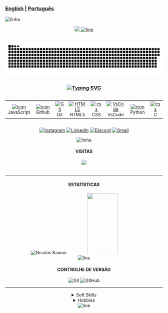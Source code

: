 <!--Tradutor-->
### [English](https://github.com/DevNicolask/DevNicolask/blob/main/README.md) | **[Portugu&ecirc;s](https://github.com/DevNicolask/DevNicolask/blob/main/README.md)**

<!-- LINHA -->
<img src="https://user-images.githubusercontent.com/73097560/115834477-dbab4500-a447-11eb-908a-139a6edaec5c.gif" alt = linha ><br>

<!-- APRESENTAÇÃO -->
<p align="center">
  <a href="https://github.com/DevNicolask/">
    <img src="https://readme-typing-svg.herokuapp.com/?font=Righteous&size=36&color=FFFFFF110&center=true&vCenter=true&width=650&height=90&duration=4050&lines=Estudante+de+Ciência+da+computação...;+Desenvolvedor+de+Software..."/>
    <img src="https://user-images.githubusercontent.com/73097560/115834477-dbab4500-a447-11eb-908a-139a6edaec5c.gif" alt="line"><br><br>
  </a>
</p>

<!-- JOGO DA COBRINHA -->
<p align="center">
  <a href=https://github.com/DevNicolask><img src="contributions.svg"></a>
</p>

<!-- TECNOLOGIAS -->
<h3 align="center">
  <a href="https://github.com/DevNicolask/">
    <img src="https://readme-typing-svg.demolab.com?font=Fira+Code&weight=500&size=25&pause=0&duration=4000&color=FF00FF&center=true&width=700&lines=Tecnologias;Tecnologias;" alt="Typing SVG" />
  </a>
</h3>

<div style="display: flex; align-items: flex-start; align: center">
<table align="center">
  <tr>
    <td align="center" width="96">
      <a href="https://github.com/DevNicolask/">
        <img src="https://techstack-generator.vercel.app/js-icon.svg" alt="icon" width="40" height="40" />
      </a><br>JavaScript
    </td>
    <td align="center" width="96">
      <a href="https://github.com/DevNicolask/">
        <img src="https://techstack-generator.vercel.app/github-icon.svg" alt="icon" width="40" height="40" />
      </a><br>Github
    </td>
    <td align="center" width="96">
      <a href="https://github.com/DevNicolask/">
        <img src="https://user-images.githubusercontent.com/25181517/192108372-f71d70ac-7ae6-4c0d-8395-51d8870c2ef0.png" width="40" height="40" alt="Git" />
      </a><br>Git
    </td>
    <td align="center"  width="96">
      <a href="https://github.com/DevNicolask/">
        <img src="https://skillicons.dev/icons?i=html" width="40" height="40" alt="HTML5" />
      </a><br>HTML5
    </td>
    <td align="center" width="96">
      <a href="https://github.com/DevNicolask/">
        <img src="https://skillicons.dev/icons?i=css" width="40" height="40" alt="css" />
      </a><br>CSS
    </td>
    <td align="center" width="96">
      <a href="https://github.com/DevNicolask/">
        <img src="https://skillicons.dev/icons?i=vscode" width="40" height="40" alt="VsCode" />
      </a><br>VsCode
    </td>
    <td align="center" width="96">
      <a href="https://github.com/DevNicolask/">
        <img src="https://techstack-generator.vercel.app/python-icon.svg" alt="icon" width="40" height="40" />
      </a><br>Python
    </td>
    <td align="center" width="96">
      <a href="https://github.com/DevNicolask/">
        <img src="https://skillicons.dev/icons?i=c" width="40" height="40" alt="css" />
      </a><br>C
    </td>
  </tr>
</table>
<br><br>
</div>

<!-- CONTATO -->
<div align="center">

  [![Instagram](https://img.shields.io/badge/Instagram-%23E4405F.svg?logo=Instagram&logoColor=white)](https://www.instagram.com/nick_ksc/) 
  [![LinkedIn](https://img.shields.io/badge/LinkedIn-%230077B5.svg?logo=linkedin&logoColor=white)](https://www.linkedin.com/in/n%C3%ADcolas-kawan-06ab3a2a5/)
  [![Discord](https://img.shields.io/badge/Discord-%237289DA.svg?logo=discord&logoColor=white)](https://discordapp.com/users/dev.nick_57071)
  [![Gmail](https://img.shields.io/badge/Gmail-%23ea4325.svg?logo=Gmail&logoColor=white)](https://mail.google.com/mail/u/1/#sent?compose=CllgCJqbQBpcJbFmWZtJHnhGCGzwlKwJQMlmdCctbtknXBvTLrcQRmqLjlLCzVJtGLWsTBpltHL)
</div>

<!-- LINHA -->
<div align="center">
  <img src="https://user-images.githubusercontent.com/73097560/115834477-dbab4500-a447-11eb-908a-139a6edaec5c.gif" alt = linha >
</div>

<!-- VISITAS -->
<div align="center">
  <h4>VISITAS</h4>

  <img src="https://profile-counter.glitch.me/DevNicolask/count.svg"/><br><br>
</div>

---
<!-- STATÍSTICAS -->
<div align="center">

  <h4> ESTATÍSTICAS</h4>
  <img width="55%" height="195px" src="https://bad-apple-github-readme.vercel.app/api?username=DevNicolask&show_bg=1&count_private=true&hide_border=true&show_icons=true&title_color=00FF100&icon_color=70a5fd&text_color=FFFFFF&bg_color=0d1117&hide_title=false&locale=pt-br" alt="Nicolas Kawan" />
   <img width="44%" height="195px" src="https://github-readme-stats.vercel.app/api/top-langs/?username=DevNicolasK&layout=compact&hide_border=true&title_color=FFFFFF100&text_color=FFFFFF&bg_color=0d1117"/>
</div> 

<!-- LINHA -->
<div align="center">
  <img src="https://user-images.githubusercontent.com/73097560/115834477-dbab4500-a447-11eb-908a-139a6edaec5c.gif" alt="line">
</div>

<!-- CONTROLHE DE VERSÃO -->
<div align="center">
  <h4> CONTROLHE DE VERSÃO</h4>

  ![Git](https://img.shields.io/badge/-Git-000?style=for-the-badge&logo=git)
  ![GitHub](https://img.shields.io/badge/-GitHub-000?style=for-the-badge&logo=github)
</div>

---
<!-- SKILLS E HOBBIES -->
<div align="center">
  <details>
    <summary>Soft Skills</summary><br>

  Sou Autodidata.<br>
  Tenho habilidade em resolver problemas.<br> 
  Tenho habilidade para trabalhar em equipe.<br>
  Tenho uma boa habilidade de comunicação.<br>
  Penso de forma criativa.<br>
  Tenho habilidades de organização.<br>
</details>

<details>
  <summary>Hobbies</summary>
</br> 
  🖌️ Desenhar | 
  📚 Estudar e aprender | 
  🎮 Jogar Jogos | 
  🎧 Ouvir música
</details>
</div>

<!-- LINHA -->
<div align="center">
  <img src="https://user-images.githubusercontent.com/73097560/115834477-dbab4500-a447-11eb-908a-139a6edaec5c.gif" alt="line">
</div>
